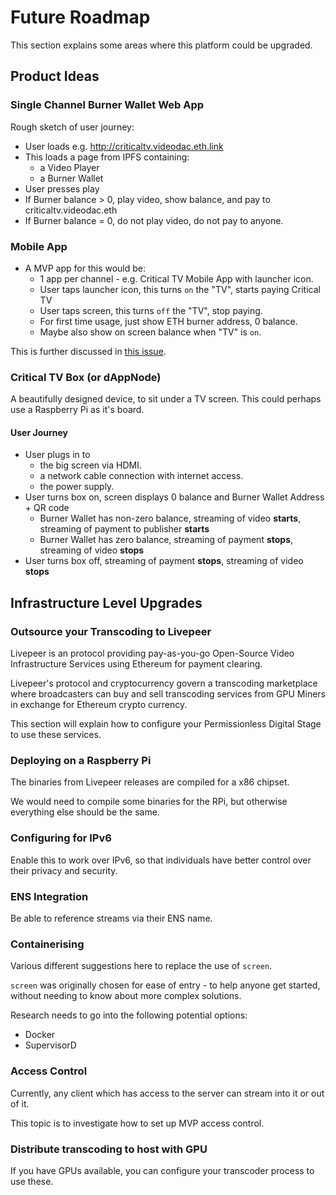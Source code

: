 # Future Roadmap

This section explains some areas where this platform could be upgraded.

## Product Ideas

### Single Channel Burner Wallet Web App

Rough sketch of user journey:

- User loads e.g. http://criticaltv.videodac.eth.link
- This loads a page from IPFS containing:
  - a Video Player
  - a Burner Wallet
- User presses play
- If Burner balance > 0, play video, show balance, and pay to criticaltv.videodac.eth
- If Burner balance = 0, do not play video, do not pay to anyone.

### Mobile App

- A MVP app for this would be:
  - 1 app per channel - e.g. Critical TV Mobile App with launcher icon.
  - User taps launcher icon, this turns `on` the "TV", starts paying Critical TV
  - User taps screen, this turns `off` the "TV", stop paying.
  - For first time usage, just show ETH burner address, 0 balance.
  - Maybe also show on screen balance when "TV" is `on`.
  
This is further discussed in [this issue](https://github.com/criticaltv/infinite-permissionless-digital-stage/issues/2).

### Critical TV Box (or dAppNode)

A beautifully designed device, to sit under a TV screen. This could perhaps use a Raspberry Pi as it's board. 

#### User Journey

- User plugs in to
  - the big screen via HDMI.
  - a network cable connection with internet access.
  - the power supply.
- User turns box on, screen displays 0 balance and Burner Wallet Address + QR code
  - Burner Wallet has non-zero balance, streaming of video __starts__, streaming of payment to publisher __starts__
  - Burner Wallet has zero balance, streaming of payment __stops__, streaming of video __stops__
- User turns box off, streaming of payment __stops__, streaming of video __stops__

## Infrastructure Level Upgrades

### Outsource your Transcoding to Livepeer

Livepeer is an protocol providing pay-as-you-go Open-Source Video Infrastructure Services using Ethereum for payment clearing.

Livepeer's protocol and cryptocurrency govern a transcoding marketplace where broadcasters can buy and sell transcoding services from GPU Miners in exchange for Ethereum crypto currency.

This section will explain how to configure your Permissionless Digital Stage to use these services.

### Deploying on a Raspberry Pi

The binaries from Livepeer releases are compiled for a x86 chipset.

We would need to compile some binaries for the RPi, but otherwise everything else should be the same.

### Configuring for IPv6

Enable this to work over IPv6, so that individuals have better control over their privacy and security.

### ENS Integration

Be able to reference streams via their ENS name.

### Containerising

Various different suggestions here to replace the use of `screen`.

`screen` was originally chosen for ease of entry - to help anyone get started, without needing to know about more complex solutions.

Research needs to go into the following potential options:

- Docker
- SupervisorD

### Access Control

Currently, any client which has access to the server can stream into it or out of it.

This topic is to investigate how to set up MVP access control.

### Distribute transcoding to host with GPU

If you have GPUs available, you can configure your transcoder process to use these.
